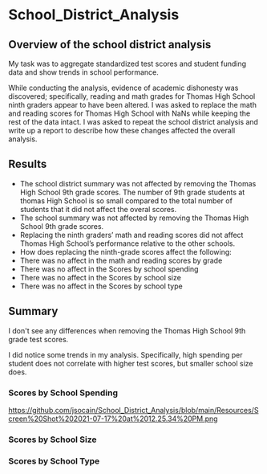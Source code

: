 # School_District_Analysis

## Overview of the school district analysis
My task was to aggregate standardized test scores and student funding data and show trends in school performance.

While conducting the analysis, evidence of academic dishonesty was discovered; specifically, reading and math grades for Thomas High School ninth graders appear to have been altered. I was asked to replace the math and reading scores for Thomas High School with NaNs while keeping the rest of the data intact. I was asked to repeat the school district analysis and write up a report to describe how these changes affected the overall analysis.

## Results
- The school district summary was not affected by removing the Thomas High School 9th grade scores. The number of 9th grade students at thomas High School is so small compared to the total number of students that it did not affect the overal scores.
- The school summary was not affected by removing the Thomas High School 9th grade scores. 
- Replacing the ninth graders’ math and reading scores did not affect Thomas High School’s performance relative to the other schools.
- How does replacing the ninth-grade scores affect the following:
- There was no affect in the math and reading scores by grade
- There was no affect in the Scores by school spending
- There was no affect in the Scores by school size
- There was no affect in the Scores by school type

## Summary 

I don't see any differences when removing the Thomas High School 9th grade test scores.

I did notice some trends in my analysis. Specifically, high spending per student does not correlate with higher test scores, but smaller school size does.

### Scores by School Spending
https://github.com/jsocain/School_District_Analysis/blob/main/Resources/Screen%20Shot%202021-07-17%20at%2012.25.34%20PM.png
### Scores by School Size

### Scores by School Type
